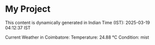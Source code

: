 # My Project

This content is dynamically generated in Indian Time (IST): 2025-03-19 04:12:37 IST


Current Weather in Coimbatore:
Temperature: 24.88 °C
Condition: mist
